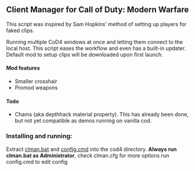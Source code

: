 ## Client Manager for Call of Duty: Modern Warfare

This script was inspired by Sam Hopkins' method of setting up players for faked clips.

Running multiple CoD4 windows at once and letting them connect to the local host. This script eases the workflow and even has a built-in updater. Default mod to setup clips will be downloaded upon first launch. 

#### Mod features

* Smaller crosshair
* Promod weapons

#### Todo

* Chams (aka depthhack material property). This has already been done, but not yet compatible as demos running on vanilla cod.

### Installing and running:

Extract [clman.bat](https://github.com/gmzorz/cod4cm/blob/master/clman.bat) and [config.cmd](https://github.com/gmzorz/cod4cm/blob/master/config.cmd) into the cod4 directory. **Always run clman.bat as Administrator**, check clman.cfg for more options
run config.cmd to edit config
